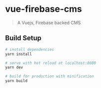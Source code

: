 # vue-firebase-cms

> A Vuejs, Firebase backed CMS

## Build Setup

``` bash
# install dependencies
yarn install

# serve with hot reload at localhost:8080
yarn dev

# build for production with minification
yarn build

